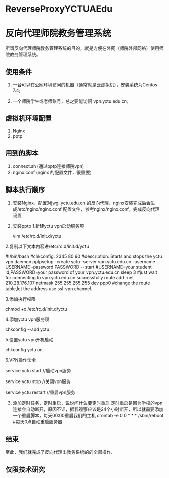 # ReverseProxyYCTUAEdu
# 反向代理师院教务管理系统

所谓反向代理师院教务管理系统的目的，就是方便在外网（师院外部网络）使用师院教务管理系统。

## 使用条件

1. 一台可以在公网环境访问的机器（通常就是云虚拟机），安装系统为Centos 7.4;

2. 一个师院学生或老师账号，总之要能访问 vpn.yctu.edu.cn;

## 虚拟机环境配置
1. Nginx
2. pptp

## 用到的脚本
1. connect.sh (通过pptp连接师院vpn)
2. nginx.conf (nginx 的配置文件，很重要)

## 脚本执行顺序

1. 安装Nginx，配置对jwgl.yctu.edu.cn 的反向代理，nginx安装完成后会生成/etc/nginx/nginx.conf 配置文件，参考nginx/nginx.conf，完成反向代理设置

2. 安装pptp
    1.新建yctu vpn启动服务项

    vim /etc/rc.d/init.d/yctu
 
2.复制以下文本内容进/etc/rc.d/init.d/yctu
 
#!/bin/bash
#chkconfig: 2345 80 90
#description: Starts and stops the yctu vpn daemon
pptpsetup -create yctu -server vpn.yctu.edu.cn -username USERNAME -password PASSWORD --start #USERNAME=your student id,PASSWORD=your password of your vpn.yctu.edu.cn
sleep 3 #just wait for connecting to vpn.yctu.edu.cn successfully
route add -net 210.28.176.107 netmask 255.255.255.255 dev ppp0 #change the route table,let the address use ssl-vpn channel.
 
3.添加执行权限
 
chmod +x /etc/rc.d/init.d/yctu
 
4.添加yctu vpn服务项

chkconfig --add yctu
 
5.设置yctu vpn开机启动
 
chkconfig yctu on
 
6.VPN操作命令
 
service yctu start  //启动vpn服务
 
service yctu stop   //关闭vpn服务
 
service yctu restart  //重启vpn服务


3. 添加定时任务，定时重启，说说问什么要定时重启
    定时重启是因为学校的vpn连接会自动断开，原因不详，据我观察应该是24个小时断开，所以就需要添加一个重启脚本，每天00:00重启我们的主机
    crontab -e
    0 0 * * * /sbin/reboot  #每天0点自动重启服务器

## 结束

至此，我们就完成了反向代理出教务系统的的全部操作.

## 仅限技术研究